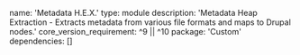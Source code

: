 name: 'Metadata H.E.X.'
type: module
description: 'Metadata Heap Extraction  - Extracts metadata from various file formats and maps to Drupal nodes.'
core_version_requirement: ^9 || ^10
package: 'Custom'
dependencies: []
